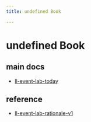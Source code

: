 ```yaml
---
title: undefined Book

---
```



undefined Book
===

main docs
---

- [ll-event-lab-today](/QMgM6lVvS6O55J8zdkQLCA)

reference
---

- [ll-event-lab-rationale-v1](/AunryFEcRm6SG8qAbHAyIw)
